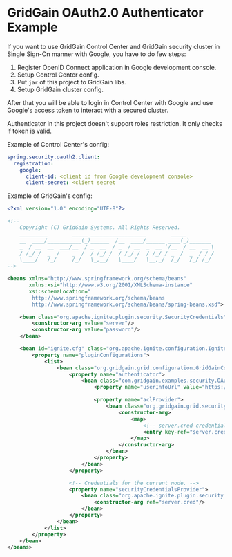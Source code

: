 # GridGain OAuth2.0 Authenticator Example

If you want to use GridGain Control Center and GridGain security cluster in 
Single Sign-On manner with Google, you have to do few steps:

1. Register OpenID Connect application in Google development console.
2. Setup Control Center config.
3. Put `jar` of this project to GridGain libs.
4. Setup GridGain cluster config.

After that you will be able to login in Control Center with Google and use 
Google's access token to interact with a secured cluster. 

Authenticator in this project doesn't support roles restriction. 
It only checks if token is valid. 

Example of Control Center's config:

```yaml
spring.security.oauth2.client:
  registration:
    google:
      client-id: <client id from Google development console>
      client-secret: <client secret
```

Example of GridGain's config:

```xml
<?xml version="1.0" encoding="UTF-8"?>

<!--
    Copyright (C) GridGain Systems. All Rights Reserved.
    _________        _____ __________________        _____
    __  ____/___________(_)______  /__  ____/______ ____(_)_______
    _  / __  __  ___/__  / _  __  / _  / __  _  __ `/__  / __  __ \
    / /_/ /  _  /    _  /  / /_/ /  / /_/ /  / /_/ / _  /  _  / / /
    \____/   /_/     /_/   \_,__/   \____/   \__,_/  /_/   /_/ /_/
-->

<beans xmlns="http://www.springframework.org/schema/beans"
       xmlns:xsi="http://www.w3.org/2001/XMLSchema-instance"
       xsi:schemaLocation="
        http://www.springframework.org/schema/beans
        http://www.springframework.org/schema/beans/spring-beans.xsd">

    <bean class="org.apache.ignite.plugin.security.SecurityCredentials" id="server.cred">
        <constructor-arg value="server"/>
        <constructor-arg value="password"/>
    </bean>

    <bean id="ignite.cfg" class="org.apache.ignite.configuration.IgniteConfiguration">
        <property name="pluginConfigurations">
            <list>
                <bean class="org.gridgain.grid.configuration.GridGainConfiguration">
                    <property name="authenticator">
                        <bean class="com.gridgain.examples.security.OAuth2Authenticator">
                            <property name="userInfoUrl" value="https://openidconnect.googleapis.com/v1/userinfo"/>

                            <property name="aclProvider">
                                <bean class="org.gridgain.grid.security.passcode.AuthenticationAclBasicProvider">
                                    <constructor-arg>
                                        <map>
                                            <!-- server.cred credentials and associated permissions (everything is allowed) -->
                                            <entry key-ref="server.cred" value="{defaultAllow:true}"/>
                                        </map>
                                    </constructor-arg>
                                </bean>
                            </property>
                        </bean>
                    </property>

                    <!-- Credentials for the current node. -->
                    <property name="securityCredentialsProvider">
                        <bean class="org.apache.ignite.plugin.security.SecurityCredentialsBasicProvider">
                            <constructor-arg ref="server.cred"/>
                        </bean>
                    </property>
                </bean>
            </list>
        </property>
    </bean>
</beans>
```
